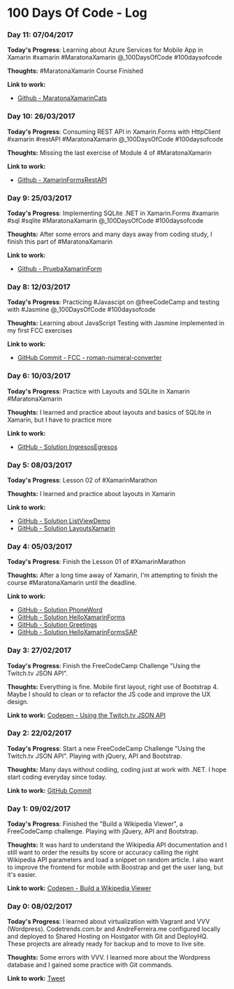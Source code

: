 # 100 Days Of Code - Log

### Day 11: 07/04/2017

**Today's Progress**: Learning about Azure Services for Mobile App in Xamarin #xamarin #MaratonaXamarin @_100DaysOfCode #100daysofcode

**Thoughts:** #MaratonaXamarin Course Finished

**Link to work:**

* [Github - MaratonaXamarinCats](https://github.com/andreferreira-me/MaratonaXamarinCats)

### Day 10: 26/03/2017

**Today's Progress**: Consuming REST API in Xamarin.Forms with HttpClient #xamarin #restAPI #MaratonaXamarin @_100DaysOfCode #100daysofcode

**Thoughts:** Missing the last exercise of Module 4 of #MaratonaXamarin

**Link to work:**

* [Github - XamarinFormsRestAPI](https://github.com/andreferreira-me/XamarinFormsRestAPI)

### Day 9: 25/03/2017

**Today's Progress**: Implementing SQLite .NET in Xamarin.Forms #xamarin #sql #sqlite #MaratonaXamarin @_100DaysOfCode #100daysofcode

**Thoughts:** After some errors and many days away from coding study, I finish this part of #MaratonaXamarin

**Link to work:**

* [Github - PruebaXamarinForm](https://github.com/andreferreira-me/PruebaXamarinForm)

### Day 8: 12/03/2017

**Today's Progress**: Practicing #Javascipt on @freeCodeCamp and testing with #Jasmine @_100DaysOfCode #100daysofcode 

**Thoughts:** Learning about JavaScript Testing with Jasmine implemented in my first FCC exercises

**Link to work:**

* [GitHub Commit - FCC - roman-numeral-converter](https://github.com/andreferreira-me/FreeCodeCamp-projects/commit/e75042370591468f03d4a73e8d381214604ff0fb)

### Day 6: 10/03/2017

**Today's Progress**: Practice with Layouts and SQLite in Xamarin #MaratonaXamarin

**Thoughts:** I learned and practice about layouts and basics of SQLite in Xamarin, but I have to practice more

**Link to work:**

* [GitHub - Solution IngresosEgresos](https://github.com/andreferreira-me/IngresosEgresos)

### Day 5: 08/03/2017

**Today's Progress**: Lesson 02 of #XamarinMarathon

**Thoughts:** I learned and practice about layouts in Xamarin

**Link to work:**

* [GitHub - Solution ListViewDemo](https://github.com/andreferreira-me/ListViewDemo)
* [GitHub - Solution LayoutsXamarin](https://github.com/andreferreira-me/LayoutsXamarin)

### Day 4: 05/03/2017

**Today's Progress**: Finish the Lesson 01 of #XamarinMarathon

**Thoughts:** After a long time away of Xamarin, I'm attempting to finish the course #MaratonaXamarin until the deadline.

**Link to work:**

* [GitHub - Solution PhoneWord](https://github.com/andreferreira-me/PhoneWord)
* [GitHub - Solution HelloXamarinForms](https://github.com/andreferreira-me/HelloXamarinForms)
* [GitHub - Solution Greetings](https://github.com/andreferreira-me/Greetings)
* [GitHub - Solution HelloXamarinFormsSAP](https://github.com/andreferreira-me/HelloXamarinFormsSAP)

### Day 3: 27/02/2017

**Today's Progress**: Finish the FreeCodeCamp Challenge "Using the Twitch.tv JSON API".

**Thoughts:** Everything is fine. Mobile first layout, right use of Bootstrap 4. Maybe I should to clean or to refactor the JS code and improve the UX design.

**Link to work:** [Codepen - Using the Twitch.tv JSON API](https://codepen.io/andreferreira-me/full/JWdoaq/)

### Day 2: 22/02/2017

**Today's Progress**: Start a new FreeCodeCamp Challenge "Using the Twitch.tv JSON API". Playing with jQuery, API and Bootstrap.

**Thoughts:** Many days without codiing, coding just at work with .NET. I hope start coding everyday since today.

**Link to work:** [GitHub Commit](https://github.com/andreferreira-me/fcc-twitch-json-api/commit/11fd1df95da1889bb52d760256bb42540d7cd41c)

### Day 1: 09/02/2017

**Today's Progress**: Finished the "Build a Wikipedia Viewer", a FreeCodeCamp challenge. Playing with jQuery, API and Bootstrap.

**Thoughts:** It was hard to understand the Wikipedia API documentation and I still want to order the results by score or accuracy calling the right Wikipedia API parameters and load a snippet on random article. I also want to improve the frontend for mobile with Boostrap and get the user lang, but it's easier.

**Link to work:** [Codepen - Build a Wikipedia Viewer](https://codepen.io/andreferreira-me/full/YGqaZq/)

### Day 0: 08/02/2017

**Today's Progress**: I learned about virtualization with Vagrant and VVV (Wordpress). Codetrends.com.br and AndreFerreira.me configured locally and deployed to Shared Hosting on Hostgator with Git and DeployHQ. These projects are already ready for backup and to move to live site.

**Thoughts:** Some errors with VVV. I learned more about the Wordpress database and I gained some practice with Git commands.

**Link to work:** [Tweet](https://twitter.com/andreferreira_/status/829165589017026560)

